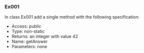 ### Ex001
In class Ex001 add a single method with the following specification:
	 
- Access: public
- Type: non-static
- Returns: an integer with value 42
- Name: getAnswer
- Parameters: none
  